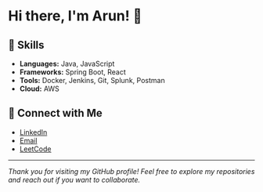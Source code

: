 # Hi there, I'm Arun! 👋


## 🚀 Skills
- **Languages:**  Java, JavaScript
- **Frameworks:** Spring Boot, React
- **Tools:** Docker, Jenkins, Git, Splunk, Postman
- **Cloud:** AWS

  
## 🤝 Connect with Me
- [LinkedIn](https://www.linkedin.com/in/arunkumarhr11/)
- [Email](arunkumarhr1102@gmail.com)
- [LeetCode](https://leetcode.com/u/arunkumarhr/)


---
*Thank you for visiting my GitHub profile! Feel free to explore my repositories and reach out if you want to collaborate.*
